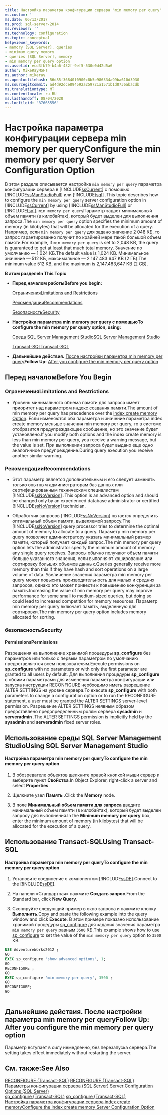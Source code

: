```yaml
---
title: Настройка параметра конфигурации сервера "min memory per query" | Документы Майкрософт
ms.custom: ''
ms.date: 06/13/2017
ms.prod: sql-server-2014
ms.reviewer: ''
ms.technology: configuration
ms.topic: conceptual
helpviewer_keywords:
- memory [SQL Server], queries
- minimum query memory
- queries [SQL Server], memory
- min memory per query option
ms.assetid: ecd3fb79-b4a6-432f-9ef5-530e0d42d5a6
author: MikeRayMSFT
ms.author: mikeray
ms.openlocfilehash: 56d85f36840f0900c8b5e986334a99ba610d3930
ms.sourcegitcommit: ad4d92dce894592a259721a1571b1d8736abacdb
ms.translationtype: MT
ms.contentlocale: ru-RU
ms.lasthandoff: 08/04/2020
ms.locfileid: "87665556"
---
```

# <a name="configure-the-min-memory-per-query-server-configuration-option"></a><span data-ttu-id="67027-102">Настройка параметра конфигурации сервера min memory per query</span><span class="sxs-lookup"><span data-stu-id="67027-102">Configure the min memory per query Server Configuration Option</span></span>
  <span data-ttu-id="67027-103">В этом разделе описывается настройка `min memory per query` параметра конфигурации сервера в [!INCLUDE[ssCurrent](../../includes/sscurrent-md.md)] с помощью [!INCLUDE[ssManStudioFull](../../includes/ssmanstudiofull-md.md)] или [!INCLUDE[tsql](../../includes/tsql-md.md)] .</span><span class="sxs-lookup"><span data-stu-id="67027-103">This topic describes how to configure the `min memory per query` server configuration option in [!INCLUDE[ssCurrent](../../includes/sscurrent-md.md)] by using [!INCLUDE[ssManStudioFull](../../includes/ssmanstudiofull-md.md)] or [!INCLUDE[tsql](../../includes/tsql-md.md)].</span></span> <span data-ttu-id="67027-104">`min memory per query`Параметр задает минимальный объем памяти (в килобайтах), который будет выделен для выполнения запроса.</span><span class="sxs-lookup"><span data-stu-id="67027-104">The `min memory per query` option specifies the minimum amount of memory (in kilobytes) that will be allocated for the execution of a query.</span></span> <span data-ttu-id="67027-105">Например, если `min memory per query` для задано значение 2 048 КБ, то запрос гарантированно получит по крайней мере такой большой объем памяти.</span><span class="sxs-lookup"><span data-stu-id="67027-105">For example, if `min memory per query` is set to 2,048 KB, the query is guaranteed to get at least that much total memory.</span></span> <span data-ttu-id="67027-106">Значение по умолчанию — 1 024 КБ.</span><span class="sxs-lookup"><span data-stu-id="67027-106">The default value is 1,024 KB.</span></span> <span data-ttu-id="67027-107">Минимальное значение — 512 КБ, максимальное — 2 147 483 647 KB (2 ГБ).</span><span class="sxs-lookup"><span data-stu-id="67027-107">The minimum value 512 KB, and the maximum is 2,147,483,647 KB (2 GB).</span></span>  
  
 <span data-ttu-id="67027-108">**В этом разделе**</span><span class="sxs-lookup"><span data-stu-id="67027-108">**In This Topic**</span></span>  
  
-   <span data-ttu-id="67027-109">**Перед началом работы**</span><span class="sxs-lookup"><span data-stu-id="67027-109">**Before you begin:**</span></span>  
  
     [<span data-ttu-id="67027-110">Ограничения</span><span class="sxs-lookup"><span data-stu-id="67027-110">Limitations and Restrictions</span></span>](#Restrictions)  
  
     [<span data-ttu-id="67027-111">Рекомендации</span><span class="sxs-lookup"><span data-stu-id="67027-111">Recommendations</span></span>](#Recommendations)  
  
     [<span data-ttu-id="67027-112">Безопасность</span><span class="sxs-lookup"><span data-stu-id="67027-112">Security</span></span>](#Security)  
  
-   <span data-ttu-id="67027-113">**Настройка параметра min memory per query с помощью**</span><span class="sxs-lookup"><span data-stu-id="67027-113">**To configure the min memory per query option, using:**</span></span>  
  
     [<span data-ttu-id="67027-114">Среда SQL Server Management Studio</span><span class="sxs-lookup"><span data-stu-id="67027-114">SQL Server Management Studio</span></span>](#SSMSProcedure)  
  
     [<span data-ttu-id="67027-115">Transact-SQL</span><span class="sxs-lookup"><span data-stu-id="67027-115">Transact-SQL</span></span>](#TsqlProcedure)  
  
-   <span data-ttu-id="67027-116">**Дальнейшие действия.**  [После настройки параметра min memory per query](#FollowUp)</span><span class="sxs-lookup"><span data-stu-id="67027-116">**Follow Up:**  [After you configure the min memory per query option](#FollowUp)</span></span>  
  
##  <a name="before-you-begin"></a><a name="BeforeYouBegin"></a> <span data-ttu-id="67027-117">Перед началом</span><span class="sxs-lookup"><span data-stu-id="67027-117">Before You Begin</span></span>  
  
###  <a name="limitations-and-restrictions"></a><a name="Restrictions"></a> <span data-ttu-id="67027-118">Ограничения</span><span class="sxs-lookup"><span data-stu-id="67027-118">Limitations and Restrictions</span></span>  
  
-   <span data-ttu-id="67027-119">Уровень минимального объема памяти для запроса имеет приоритет над [параметром индекс создания памяти](configure-the-index-create-memory-server-configuration-option.md).</span><span class="sxs-lookup"><span data-stu-id="67027-119">The amount of min memory per query has precedence over the [index create memory Option](configure-the-index-create-memory-server-configuration-option.md).</span></span> <span data-ttu-id="67027-120">Если изменяются оба параметра и значение параметра index create memory меньше значения min memory per query, то в системе отобразится предупреждающее сообщение, но это значение будет установлено.</span><span class="sxs-lookup"><span data-stu-id="67027-120">If you modify both options and the index create memory is less than min memory per query, you receive a warning message, but the value is set.</span></span> <span data-ttu-id="67027-121">При выполнении запроса будет выдано еще одно аналогичное предупреждение.</span><span class="sxs-lookup"><span data-stu-id="67027-121">During query execution you receive another similar warning.</span></span>  
  
###  <a name="recommendations"></a><a name="Recommendations"></a> <span data-ttu-id="67027-122">Рекомендации</span><span class="sxs-lookup"><span data-stu-id="67027-122">Recommendations</span></span>  
  
-   <span data-ttu-id="67027-123">Этот параметр является дополнительным и его следует изменять только опытным администраторам баз данных или сертифицированным техническим специалистам [!INCLUDE[ssNoVersion](../../includes/ssnoversion-md.md)] .</span><span class="sxs-lookup"><span data-stu-id="67027-123">This option is an advanced option and should be changed only by an experienced database administrator or certified [!INCLUDE[ssNoVersion](../../includes/ssnoversion-md.md)] technician.</span></span>  
  
-   <span data-ttu-id="67027-124">Обработчик запросов [!INCLUDE[ssNoVersion](../../includes/ssnoversion-md.md)] пытается определить оптимальный объем памяти, выделяемой запросу.</span><span class="sxs-lookup"><span data-stu-id="67027-124">The [!INCLUDE[ssNoVersion](../../includes/ssnoversion-md.md)] query processor tries to determine the optimal amount of memory to allocate to a query.</span></span> <span data-ttu-id="67027-125">Параметр min memory per query позволяет администратору указать минимальный размер памяти, который получает каждый запрос.</span><span class="sxs-lookup"><span data-stu-id="67027-125">The min memory per query option lets the administrator specify the minimum amount of memory any single query receives.</span></span> <span data-ttu-id="67027-126">Запросы обычно получают объем памяти больше указанного значения, если выполняют хэширование или сортировку больших объемов данных.</span><span class="sxs-lookup"><span data-stu-id="67027-126">Queries generally receive more memory than this if they have hash and sort operations on a large volume of data.</span></span> <span data-ttu-id="67027-127">Увеличение значения параметра min memory per query может повысить производительность для малых и средних запросов, однако это может привести к повышению конкуренции за память.</span><span class="sxs-lookup"><span data-stu-id="67027-127">Increasing the value of min memory per query may improve performance for some small to medium-sized queries, but doing so could lead to increased competition for memory resources.</span></span> <span data-ttu-id="67027-128">Параметр min memory per query включает память, выделенную для сортировки.</span><span class="sxs-lookup"><span data-stu-id="67027-128">The min memory per query option includes memory allocated for sorting.</span></span>  
  
###  <a name="security"></a><a name="Security"></a> <span data-ttu-id="67027-129">безопасность</span><span class="sxs-lookup"><span data-stu-id="67027-129">Security</span></span>  
  
####  <a name="permissions"></a><a name="Permissions"></a> <span data-ttu-id="67027-130">Permissions</span><span class="sxs-lookup"><span data-stu-id="67027-130">Permissions</span></span>  
 <span data-ttu-id="67027-131">Разрешения на выполнение хранимой процедуры **sp_configure** без параметров или только с первым параметром по умолчанию предоставляются всем пользователям.</span><span class="sxs-lookup"><span data-stu-id="67027-131">Execute permissions on **sp_configure** with no parameters or with only the first parameter are granted to all users by default.</span></span> <span data-ttu-id="67027-132">Для выполнения процедуры **sp_configure** с обоими параметрами для изменения параметра конфигурации или запуска инструкции RECONFIGURE необходимо иметь разрешение ALTER SETTINGS на уровне сервера.</span><span class="sxs-lookup"><span data-stu-id="67027-132">To execute **sp_configure** with both parameters to change a configuration option or to run the RECONFIGURE statement, a user must be granted the ALTER SETTINGS server-level permission.</span></span> <span data-ttu-id="67027-133">Разрешение ALTER SETTINGS неявным образом предоставлено предопределенным ролям сервера **sysadmin** и **serveradmin** .</span><span class="sxs-lookup"><span data-stu-id="67027-133">The ALTER SETTINGS permission is implicitly held by the **sysadmin** and **serveradmin** fixed server roles.</span></span>  
  
##  <a name="using-sql-server-management-studio"></a><a name="SSMSProcedure"></a> <span data-ttu-id="67027-134">Использование среды SQL Server Management Studio</span><span class="sxs-lookup"><span data-stu-id="67027-134">Using SQL Server Management Studio</span></span>  
  
#### <a name="to-configure-the-min-memory-per-query-option"></a><span data-ttu-id="67027-135">Настройка параметра min memory per query</span><span class="sxs-lookup"><span data-stu-id="67027-135">To configure the min memory per query option</span></span>  
  
1.  <span data-ttu-id="67027-136">В обозревателе объектов щелкните правой кнопкой мыши сервер и выберите пункт **Свойства**.</span><span class="sxs-lookup"><span data-stu-id="67027-136">In Object Explorer, right-click a server and select **Properties**.</span></span>  
  
2.  <span data-ttu-id="67027-137">Щелкните узел **Память** .</span><span class="sxs-lookup"><span data-stu-id="67027-137">Click the **Memory** node.</span></span>  
  
3.  <span data-ttu-id="67027-138">В поле **Минимальный объем памяти для запроса** введите минимальный объем памяти (в килобайтах), который будет выделен запросу для выполнения.</span><span class="sxs-lookup"><span data-stu-id="67027-138">In the **Minimum memory per query** box, enter the minimum amount of memory (in kilobytes) that will be allocated for the execution of a query.</span></span>  
  
##  <a name="using-transact-sql"></a><a name="TsqlProcedure"></a> <span data-ttu-id="67027-139">Использование Transact-SQL</span><span class="sxs-lookup"><span data-stu-id="67027-139">Using Transact-SQL</span></span>  
  
#### <a name="to-configure-the-min-memory-per-query-option"></a><span data-ttu-id="67027-140">Настройка параметра min memory per query</span><span class="sxs-lookup"><span data-stu-id="67027-140">To configure the min memory per query option</span></span>  
  
1.  <span data-ttu-id="67027-141">Установите соединение с компонентом [!INCLUDE[ssDE](../../includes/ssde-md.md)].</span><span class="sxs-lookup"><span data-stu-id="67027-141">Connect to the [!INCLUDE[ssDE](../../includes/ssde-md.md)].</span></span>  
  
2.  <span data-ttu-id="67027-142">На панели «Стандартная» нажмите **Создать запрос**.</span><span class="sxs-lookup"><span data-stu-id="67027-142">From the Standard bar, click **New Query**.</span></span>  
  
3.  <span data-ttu-id="67027-143">Скопируйте следующий пример в окно запроса и нажмите кнопку **Выполнить**.</span><span class="sxs-lookup"><span data-stu-id="67027-143">Copy and paste the following example into the query window and click **Execute**.</span></span> <span data-ttu-id="67027-144">В этом примере показано использование хранимой процедуры [sp_configure](/sql/relational-databases/system-stored-procedures/sp-configure-transact-sql) для задания значения параметра `min memory per query` равным `3500` КБ.</span><span class="sxs-lookup"><span data-stu-id="67027-144">This example shows how to use [sp_configure](/sql/relational-databases/system-stored-procedures/sp-configure-transact-sql) to set the value of the `min memory per query` option to `3500` KB.</span></span>  
  
```sql  
USE AdventureWorks2012 ;  
GO  
EXEC sp_configure 'show advanced options', 1;  
GO  
RECONFIGURE ;  
GO  
EXEC sp_configure 'min memory per query', 3500 ;  
GO  
RECONFIGURE;  
GO  
  
```  
  
##  <a name="follow-up-after-you-configure-the-min-memory-per-query-option"></a><a name="FollowUp"></a> <span data-ttu-id="67027-145">Дальнейшие действия. После настройки параметра min memory per query</span><span class="sxs-lookup"><span data-stu-id="67027-145">Follow Up: After you configure the min memory per query option</span></span>  
 <span data-ttu-id="67027-146">Параметр вступает в силу немедленно, без перезапуска сервера.</span><span class="sxs-lookup"><span data-stu-id="67027-146">The setting takes effect immediately without restarting the server.</span></span>  
  
## <a name="see-also"></a><span data-ttu-id="67027-147">См. также:</span><span class="sxs-lookup"><span data-stu-id="67027-147">See Also</span></span>  
 <span data-ttu-id="67027-148">[RECONFIGURE (Transact-SQL)](/sql/t-sql/language-elements/reconfigure-transact-sql) </span><span class="sxs-lookup"><span data-stu-id="67027-148">[RECONFIGURE &#40;Transact-SQL&#41;](/sql/t-sql/language-elements/reconfigure-transact-sql) </span></span>  
 <span data-ttu-id="67027-149">[Параметры конфигурации сервера (SQL Server)](server-configuration-options-sql-server.md) </span><span class="sxs-lookup"><span data-stu-id="67027-149">[Server Configuration Options &#40;SQL Server&#41;](server-configuration-options-sql-server.md) </span></span>  
 <span data-ttu-id="67027-150">[sp_configure (Transact-SQL)](/sql/relational-databases/system-stored-procedures/sp-configure-transact-sql) </span><span class="sxs-lookup"><span data-stu-id="67027-150">[sp_configure &#40;Transact-SQL&#41;](/sql/relational-databases/system-stored-procedures/sp-configure-transact-sql) </span></span>  
 [<span data-ttu-id="67027-151">Настройка параметра конфигурации сервера index create memory</span><span class="sxs-lookup"><span data-stu-id="67027-151">Configure the index create memory Server Configuration Option</span></span>](configure-the-index-create-memory-server-configuration-option.md)  
  
  
